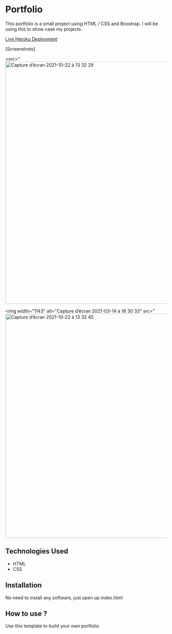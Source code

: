 # Portfolio

This portfolio is a small project using HTML / CSS and Boostrap. I will be using this to show case my projects.

[Live Heroku Deployment](https://portfolio-ashley-new.herokuapp.com/)

[Screenshots]

<src="<img width="756" alt="Capture d’écran 2021-10-22 à 13 32 29" src="https://user-images.githubusercontent.com/78886716/138393933-6c9b1bdf-c722-407a-a6f2-4e6144790e5a.png">

<img width="1143" alt="Capture d’écran 2021-03-14 à 18 30 33" src="<img width="700" alt="Capture d’écran 2021-10-22 à 13 32 45" src="https://user-images.githubusercontent.com/78886716/138393958-e759a7df-c870-4724-9fa8-ec7288a15b58.png">


## Technologies Used

* HTML
* CSS

## Installation

No need to install any software, just open up index.html

## How to use ?

Use this template to build your own portfolio.
